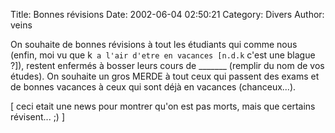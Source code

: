 Title: Bonnes révisions
Date: 2002-06-04 02:50:21
Category: Divers
Author: veins

On souhaite de bonnes révisions à tout les étudiants qui comme nous (enfin, moi vu que k` a l'air d'etre en vacances [n.d.k` c'est une blague ?]), restent enfermés à bosser leurs cours de _______ (remplir du nom de vos études).
On souhaite un gros MERDE à tout ceux qui passent des exams et de bonnes vacances à ceux qui sont déjà en vacances (chanceux...).

[ ceci etait une news pour montrer qu'on est pas morts, mais que certains révisent... ;) ]
